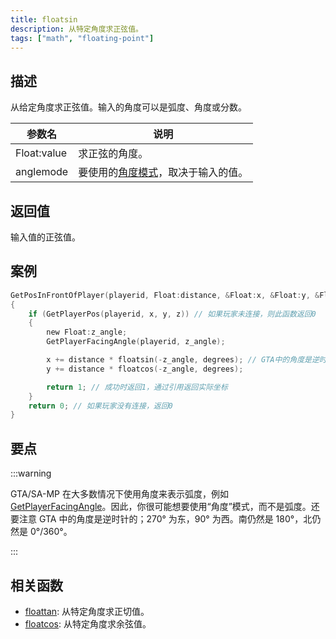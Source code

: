 ```yaml
---
title: floatsin
description: 从特定角度求正弦值。
tags: ["math", "floating-point"]
---
```


<LowercaseNote />

## 描述

从给定角度求正弦值。输入的角度可以是弧度、角度或分数。

| 参数名      | 说明                                                          |
| ----------- | ------------------------------------------------------------- |
| Float:value | 求正弦的角度。                                                |
| anglemode   | 要使用的[角度模式](../resources/anglemodes)，取决于输入的值。 |

## 返回值

输入值的正弦值。

## 案例

```c
GetPosInFrontOfPlayer(playerid, Float:distance, &Float:x, &Float:y, &Float:z)
{
    if (GetPlayerPos(playerid, x, y, z)) // 如果玩家未连接，则此函数返回0
    {
        new Float:z_angle;
        GetPlayerFacingAngle(playerid, z_angle);

        x += distance * floatsin(-z_angle, degrees); // GTA中的角度是逆时针方向的，所以我们需要反转检索到的角度
        y += distance * floatcos(-z_angle, degrees);

        return 1; // 成功时返回1，通过引用返回实际坐标
    }
    return 0; // 如果玩家没有连接，返回0
}
```

## 要点

:::warning

GTA/SA-MP 在大多数情况下使用角度来表示弧度，例如[GetPlayerFacingAngle](GetPlayerFacingAngle)。因此，你很可能想要使用“角度”模式，而不是弧度。还要注意 GTA 中的角度是逆时针的；270° 为东，90° 为西。南仍然是 180°，北仍然是 0°/360°。

:::

## 相关函数

- [floattan](floattan): 从特定角度求正切值。
- [floatcos](floatcos): 从特定角度求余弦值。
